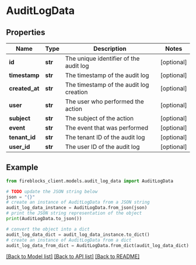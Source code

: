 # AuditLogData


## Properties

Name | Type | Description | Notes
------------ | ------------- | ------------- | -------------
**id** | **str** | The unique identifier of the audit log | [optional] 
**timestamp** | **str** | The timestamp of the audit log | [optional] 
**created_at** | **str** | The timestamp of the audit log creation | [optional] 
**user** | **str** | The user who performed the action | [optional] 
**subject** | **str** | The subject of the action | [optional] 
**event** | **str** | The event that was performed | [optional] 
**tenant_id** | **str** | The tenant ID of the audit log | [optional] 
**user_id** | **str** | The user ID of the audit log | [optional] 

## Example

```python
from fireblocks_client.models.audit_log_data import AuditLogData

# TODO update the JSON string below
json = "{}"
# create an instance of AuditLogData from a JSON string
audit_log_data_instance = AuditLogData.from_json(json)
# print the JSON string representation of the object
print(AuditLogData.to_json())

# convert the object into a dict
audit_log_data_dict = audit_log_data_instance.to_dict()
# create an instance of AuditLogData from a dict
audit_log_data_from_dict = AuditLogData.from_dict(audit_log_data_dict)
```
[[Back to Model list]](../README.md#documentation-for-models) [[Back to API list]](../README.md#documentation-for-api-endpoints) [[Back to README]](../README.md)


